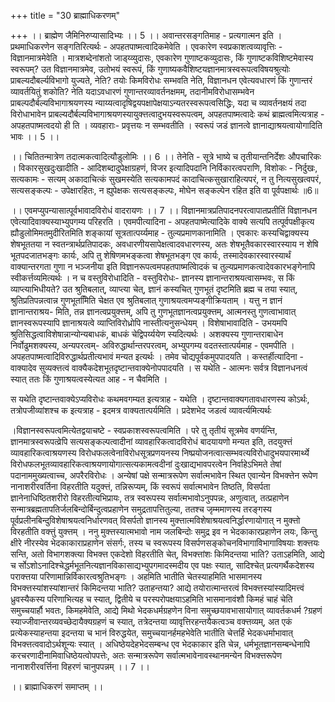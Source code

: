 +++
title = "30 ब्राह्माधिकरणम्"

+++
।। ब्राह्मेण जैमिनिरुप्यासादिभ्यः ।। 5 ।। अवान्तरसङ्गतिमाह - प्रत्यगात्मन इति । प्रथमाधिकरणेन सङ्गतिरित्यर्थः - अपहतपाष्मत्वादिकमेवेति । एवकारेण स्वप्रकाशत्वव्यावृत्तिः - विज्ञानमात्रमेवेति । मात्रशब्देनांशतो जाड्य्व्युदासः, एवकारेण गुणाष्टकव्युदासः, किं गुणाष्टकविशिष्टमेवास्य स्वरूपम्? उत विज्ञानमात्रमेव, उतोभयं स्वरूपं, किं गुणाष्यकवैशिष्टयज्ञानमात्रस्वरूपत्वविषयश्रुत्योः प्राबल्यदौबर्ल्यविभागो युज्यते, नेति? तयोः किमविरोधः सम्भवति नेति, विज्ञानधन एवेत्यवधारणं किं गुणान्तरं व्यावर्तयितुं शकोति? नेति यदाऽवधारणं गुणान्तरव्यावर्तनक्षमम्, तदानीमविरोधासम्भवेन प्राबल्पदौर्बल्यविभागाश्रयणस्य न्याय्यत्वादृषिद्वयपक्षापेक्षयाऽन्यतरस्वरूपत्वसिद्धिः, यदा च व्यावर्तनक्षयं तदा विरोधाभावेन प्राबल्यदौर्बल्यविभागाश्रयणस्यायुक्त्तत्वादुभयस्वरूपत्वम्, अपहतपाष्मत्वादेः कथं ब्राह्मत्वमित्यत्राह - अपहतपाष्मत्वदयो ही ति । व्यवहाराः- प्रवृत्तयः न सम्भवतीति । स्वरूपं जडं ज्ञानत्वे ज्ञानाद्याश्रयत्वायोगादिति भावः ।। 5 ।।

।। चितितन्मात्रेण तदात्मकत्वादित्यौडुलोमिः ।। 6 ।। तेनेति - सूत्रे भाष्ये च तृतीयान्तनिर्देशः औपचारिकः । विकारसुखदुःखादीति - आदिशब्दादुपेक्षाग्रहणं, विजर इत्यादिपदानि निर्विकारत्वपराणि, विशोकः - निर्दुखः, सत्यकामः - सत्यम् अकादाचित्कं सुखमस्येति सत्यकामपदं कादाचित्कसुखाराहित्यपरं, न तु नित्यसुखत्वपरं, सत्यसङ्कल्पः - उपेक्षारहितः, न ह्युपेक्षकः सत्यसङ्कल्पः, मोघेन सङ्कल्पेन रहित इति वा पूर्वपक्षार्थः ॥6॥

।। एवमप्युपन्यासात्पूर्वभावादविरोधं वादरायणः ।। 7 ।। विज्ञानमात्रप्रतिपादनपरत्वापातप्रतीतिं विज्ञानधन एवेत्यादिवाक्यस्याभ्युपगम्य परिहरति । एवमपीत्यादिना - अपहतपाष्मेत्यादिके वाक्ये सत्यपि तत्पूर्वपक्षीकृत्य ह्यौडुलोमिमतमुदीरितमिति शङ्कायां सूत्रतात्पर्य्यमाह - तुल्यप्रमाणकानामिति । एवकारः कस्यचिद्वाक्यस्य शेषभूततया न स्वतन्त्रार्थप्रतिपादकः, अवधारणीयसापेक्षत्वादवधारणस्य, अतः शेषभूतैवकारस्वारस्याय न शेषि भूतपदजातभङ्गः कार्यः, अपि तु शेषिणमभङ्कत्वा शेषभूतभङ्ग एव कार्यः, तस्मादेवकारस्वारस्यार्थं वाक्यान्तरगता गुणा न भञ्जनीया इति विज्ञानरूपत्वमपहतपाष्मत्वािेदकं च तुल्यप्रमाणकत्वादेवकारभङ्गेनापि स्वीकर्त्तव्यमित्यर्थः । न च वस्तुविरोधादिति - वस्तुविरोधः- ज्ञानस्य ज्ञानान्तराश्रयत्वासम्भवः, स किं व्याप्त्याभिधीयते? उत श्रुतिबलात्, व्याप्त्या चेत्, ज्ञानं कस्यचित् गुणभूतं दृष्टमिति ब्रह्म च तया स्यात्, श्रुतिप्रतिपन्नत्वान्न गुणभूतमििति चेक्षत एव श्रुतिबलात् गुणाश्रयत्वमप्यङ्गीक्रियताम् । यत्तु न ज्ञानं ज्ञानान्तराश्रय- मिति, तन्न ज्ञानत्वप्रयुक्त्तम्, अपि तु गुणभूतज्ञानत्वप्रयुक्त्तम्, आत्मनस्तु गुणत्वाभावात् ज्ञानस्वरूपस्यापि ज्ञानाश्रयत्वे व्याप्तिविरोध्रोपि नास्तीत्यनुसन्धेयम् । विशेषाभावादिति - उभयमपि श्रुतिसिद्धत्वाविशेषान्नान्योन्यबाधकं, बाधकं चेद्विपर्य्ययेण स्यदित्यर्थः । अशक्यस्य गुणान्तराबाधेन निर्वोढुमशक्यस्य, अन्यपरत्वम्- अविरुद्धार्थान्तरपरत्वम्, अभ्युपगम्य वदतस्तात्पर्यमाह - एवमपीति । अपहतपाष्मत्वादिविरुद्धार्थप्रतीत्यभावं मन्यत इत्यर्थः । तमेव चोद्यपूर्वकमुपपादयति । कस्तर्हीत्यादिना - वाक्यादेव सुव्यक्त्तत्वं वाक्यैकदेशभूतदृष्टान्तवाक्येनोपपादयति । स यथेति - आत्मनः सर्वत्र विज्ञानधनत्वं स्यात् ततः किं गुणाश्रयत्वस्येत्यत आह - न चैवमिति ।

स यथेति दृष्टान्तवाक्येऽप्यविरोधः कथमवगम्यत इत्यत्राह - यथेति । दृष्टान्तवाक्यगतावधारणस्य कोऽर्थः, तत्रोपजीव्यांशश्च क इत्यत्राह - इदमत्र वाक्यतात्पर्यमिति । प्रदेशभेद जडत्वं व्यावर्त्यमित्यर्थः

।विज्ञानस्वरूपत्वमित्येतद्वयाचष्टे - स्वप्रकाशस्वरूपत्वमिति । परे तु तृतीयं सूत्रमेव वणर्यन्ति, ज्ञानमात्रस्वरूपत्व्रेपि सत्यसङ्कल्पत्वादीनां व्यावहारिकत्वादविरोधं बादयायणो मन्यत इति, तदयुक्त्तं व्यावहारिकत्वाश्रयणस्य विरोधफलत्वेनाविरोधसूत्रप्रणयनस्य निष्प्रयोजनत्वात्सम्भवत्यविरोधादुभयपारमार्थ्ये विरोधफलभूतव्यावहारिकत्वाश्रयणायोगात्सत्यकामत्वदीनां दुःखाद्यभावपरत्वेन निर्वाहेऽभिमते तेषां पदानाममुख्यत्वाच्च, अपरैरविरोधः । अन्येषां पक्षे सन्मात्ररूपेण सर्वात्मभावेन स्थित एवान्येन विभक्त्तेन रूपेण नानाशरीरवर्तिना विहरतीति यदुक्त्तं, तन्निरूप्यम्, किं स्वरूपं सर्वात्मभावेन तिष्ठति, विसर्पता ज्ञानेनाधिष्ठितशरीरो विहरतीत्यभिप्रायः, तत्र स्वरूपस्य सर्वात्मभावोऽनुपपन्नः, अणुत्वात्, तत्प्रहाणेन सन्मात्रब्रह्मतापतिर्जलबिन्दोर्बिन्दुत्वप्रहाणेन समुद्रतापत्तितुल्या, ततश्च जृम्ममाणस्य तरङ्गस्य पूर्वप्रलीनबिन्दुविशेषाश्रयत्वनिर्धारणवत् विसर्पतो ज्ञानस्य मुक्त्तात्मविशेषाश्रयत्वनिर्द्धारणायोगात् न मुक्त्तो विरहतीति वक्त्तुं युक्त्तम् । ननु मुक्त्तस्यात्मभावो नाम जलबिन्दोः समुद्र इव न भेदकाकारप्रहाणेन लयः, किन्तु क्षीरे नीरस्येव भेदकाकाराप्रहाणेन संसर्गः, तस्य च स्वरूपस्य विसर्पणसङ्कोचनविभागाविभागाविषयाः शक्त्तयः सन्ति, अतो विभागशक्त्या विभक्त्त एकदेशो विहरतीति चेत्, विभक्त्तांशः किमिदन्तया भाति? उताऽहमिति, आद्ये च र्सोऽशोऽनादिश्चेद्धर्मभूतनित्यज्ञानविकासाद्यभ्युपगमादस्मदीय एव पक्षः स्यात्, सादिश्चेत् प्रत्यगर्थैकदेशस्य पराक्त्तया परिणामान्निर्विकारत्वश्रुतिभङ्गः । अहमिति भातीति चेतस्याहमिति भासमानस्य विभक्त्तस्यांशस्यांशान्तरं किमिदन्तया भाति? उताहन्तया? आद्ये तयोरात्मान्तरत्वं विभक्त्तस्यांस्यादिमत्त्वं ध्रुवस्यैकस्य परिणाभित्यह च स्यात्, द्वितीये च परस्परोपक्षयाऽहमिति भासमानावंशौ किमहं चाहं चेति समुच्चयार्हौ भवतः, किमहमेवेति, आद्ये मिथो भेदकधर्मग्रहणेन विना समुच्छयावभासायोगात् व्यावर्तकधर्म ?ग्रहणं स्याज्जीवान्तरव्यवच्छेदायैक्यग्रहणं च स्यात्, तत्रेदन्तया व्यावृत्तिरहन्तयैकत्वञ्च वक्त्तव्यम्, अत एकं प्रत्येकस्याहन्तया इदन्तया च भानं विरुद्धयेत, समुच्चयानर्हमहभेवेति भातीति चेत्तर्हि भेदकधर्माभावात् विभक्त्तत्ववादोऽर्थशून्यः स्यात् । अधिष्ठेयदेहभेदसम्बन्ध एव भेदकाकार इति चेन्न, धर्मभूतज्ञानसम्बन्धेनापि करचरणादीनामिवाधिष्ठेयत्वोपपत्तेः, अतः सन्मात्ररूपेण सर्वात्मभावेनावस्थानमन्येन विभक्त्तरूपेण नानाशरीरवर्त्तिना विहरणं चानुपपन्नम् ।। 7 ।।

।। ब्राह्माधिकरणं समाप्तम् ।।

